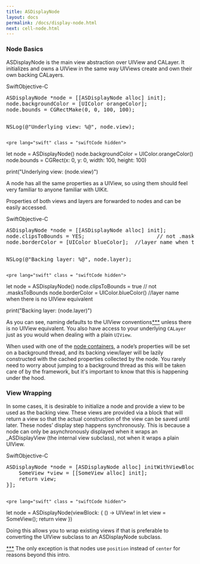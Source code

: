 ```yaml
---
title: ASDisplayNode
layout: docs
permalink: /docs/display-node.html
next: cell-node.html
---
```


### Node Basics

ASDisplayNode is the main view abstraction over UIView and CALayer.  It initializes and owns a UIView in the same way UIViews create and own their own backing CALayers.  

<div class = "highlight-group">
<span class="language-toggle"><a data-lang="swift" class="swiftButton">Swift</a><a data-lang="objective-c" class = "active objcButton">Objective-C</a></span>

<div class = "code">
	<pre lang="objc" class="objcCode">
ASDisplayNode *node = [[ASDisplayNode alloc] init];
node.backgroundColor = [UIColor orangeColor];
node.bounds = CGRectMake(0, 0, 100, 100);

NSLog(@"Underlying view: %@", node.view);
	</pre>

	<pre lang="swift" class = "swiftCode hidden">
let node = ASDisplayNode()
node.backgroundColor = UIColor.orangeColor()
node.bounds = CGRect(x: 0, y: 0, width: 100, height: 100)

print("Underlying view: \(node.view)")
	</pre>
</div>
</div>

A node has all the same properties as a UIView, so using them should feel very familiar to anyone familiar with UIKit.

Properties of both views and layers are forwarded to nodes and can be easily accessed.

<div class = "highlight-group">
<span class="language-toggle"><a data-lang="swift" class="swiftButton">Swift</a><a data-lang="objective-c" class = "active objcButton">Objective-C</a></span>

<div class = "code">
	<pre lang="objc" class="objcCode">
ASDisplayNode *node = [[ASDisplayNode alloc] init];
node.clipsToBounds = YES; 				        // not .masksToBounds
node.borderColor = [UIColor blueColor];  //layer name when there is no UIView equivalent

NSLog(@"Backing layer: %@", node.layer);
	</pre>

	<pre lang="swift" class = "swiftCode hidden">
let node = ASDisplayNode()
node.clipsToBounds = true			        // not .masksToBounds
node.borderColor = UIColor.blueColor()  //layer name when there is no UIView equivalent

print("Backing layer: \(node.layer)")
	</pre>
</div>
</div>

As you can see, naming defaults to the UIView conventions<a href = "/docs/display-node.html#addendum">***</a> unless there is no UIView equivalent.  You also have access to your underlying <code>CALayer</code> just as you would when dealing with a plain <code>UIView</code>.

When used with one of the <a href = "/docs/getting-started.html#node-containers">node containers</a>, a node’s properties will be set on a background thread, and its backing view/layer will be lazily constructed with the cached properties collected by the node.  You rarely need to worry about jumping to a background thread as this will be taken care of by the framework, but it's important to know that this is happening under the hood.

### View Wrapping

In some cases, it is desirable to initialize a node and provide a view to be used as the backing view.  These views are provided via a block that will return a view so that the actual construction of the view can be saved until later.  These nodes’ display step happens synchronously.  This is because a node can only be asynchronously displayed when it wraps an _ASDisplayView (the internal view subclass), not when it wraps a plain UIView.

<div class = "highlight-group">
<span class="language-toggle"><a data-lang="swift" class="swiftButton">Swift</a><a data-lang="objective-c" class = "active objcButton">Objective-C</a></span>

<div class = "code">
	<pre lang="objc" class="objcCode">
ASDisplayNode *node = [ASDisplayNode alloc] initWithViewBlock:^{
	SomeView *view = [[SomeView alloc] init];
	return view;
}];
	</pre>

	<pre lang="swift" class = "swiftCode hidden">
let node = ASDisplayNode(viewBlock: { () -> UIView! in
    let view = SomeView();
    return view
})
	</pre>
</div>
</div>

Doing this allows you to wrap existing views if that is preferable to converting the UIView subclass to an ASDisplayNode subclass.

<div class = "note" id = "addendum">
	<a href = "/docs/display-node.html#addendum">***</a> The only exception is that nodes use <code>position</code> instead of <code>center</code> for reasons beyond this intro.
</div>
